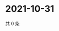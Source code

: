 # 2021-10-31

共 0 条

<!-- BEGIN WEIBO -->
<!-- 最后更新时间 Sun Oct 31 2021 11:11:38 GMT+0800 (China Standard Time) -->

<!-- END WEIBO -->

